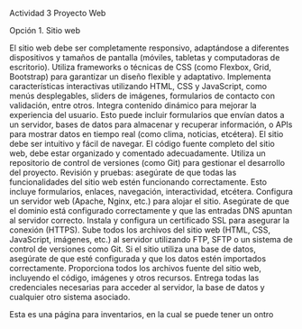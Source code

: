 Actividad 3 Proyecto Web

Opción 1. Sitio web

El sitio web debe ser completamente responsivo, adaptándose a diferentes dispositivos y tamaños de pantalla (móviles, tabletas y computadoras de escritorio).
Utiliza frameworks o técnicas de CSS (como Flexbox, Grid, Bootstrap) para garantizar un diseño flexible y adaptativo.
Implementa características interactivas utilizando HTML, CSS y JavaScript, como menús desplegables, sliders de imágenes, formularios de contacto con validación, entre otros.
Integra contenido dinámico para mejorar la experiencia del usuario. Esto puede incluir formularios que envían datos a un servidor, bases de datos para almacenar y recuperar información, o APIs para mostrar datos en tiempo real (como clima, noticias, etcétera).
El sitio debe ser intuitivo y fácil de navegar.
El código fuente completo del sitio web, debe estar organizado y comentado adecuadamente.
Utiliza un repositorio de control de versiones (como Git) para gestionar el desarrollo del proyecto.
Revisión y pruebas: asegúrate de que todas las funcionalidades del sitio web estén funcionando correctamente. Esto incluye formularios, enlaces, navegación, interactividad, etcétera.
Configura un servidor web (Apache, Nginx, etc.) para alojar el sitio.
Asegúrate de que el dominio está configurado correctamente y que las entradas DNS apuntan al servidor correcto.
Instala y configura un certificado SSL para asegurar la conexión (HTTPS).
Sube todos los archivos del sitio web (HTML, CSS, JavaScript, imágenes, etc.) al servidor utilizando FTP, SFTP o un sistema de control de versiones como Git.
Si el sitio utiliza una base de datos, asegúrate de que esté configurada y que los datos estén importados correctamente.
Proporciona todos los archivos fuente del sitio web, incluyendo el código, imágenes y otros recursos.
Entrega todas las credenciales necesarias para acceder al servidor, la base de datos y cualquier otro sistema asociado.

Esta es una página para inventarios, en la cual se puede tener un ontro
